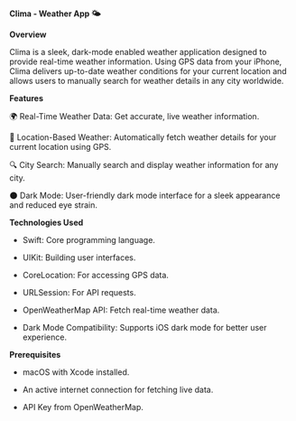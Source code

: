**Clima - Weather App 🌤️**


**Overview**

Clima is a sleek, dark-mode enabled weather application designed to provide real-time weather information. 
Using GPS data from your iPhone, Clima delivers up-to-date weather conditions for your current location and allows users to manually search for weather details in any city worldwide.


**Features**

🌍 Real-Time Weather Data: Get accurate, live weather information.

📍 Location-Based Weather: Automatically fetch weather details for your current location using GPS.

🔍 City Search: Manually search and display weather information for any city.

🌑 Dark Mode: User-friendly dark mode interface for a sleek appearance and reduced eye strain.


**Technologies Used**

- Swift: Core programming language.

- UIKit: Building user interfaces.

- CoreLocation: For accessing GPS data.

- URLSession: For API requests.

- OpenWeatherMap API: Fetch real-time weather data.

- Dark Mode Compatibility: Supports iOS dark mode for better user experience.


**Prerequisites**

- macOS with Xcode installed.

- An active internet connection for fetching live data.

- API Key from OpenWeatherMap.





